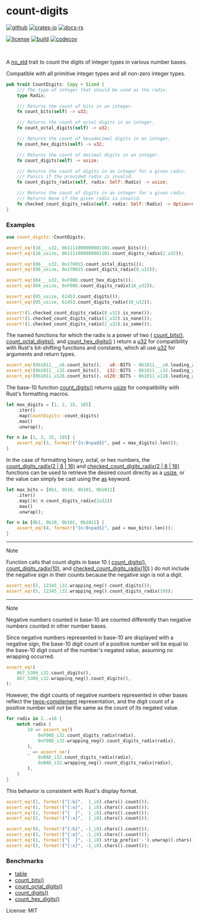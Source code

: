 # count-digits

[![github]](https://github.com/nordzilla/count-digits)
[![crates-io]](https://crates.io/crates/count-digits)
[![docs-rs]](https://docs.rs/count-digits)

[github]: https://img.shields.io/badge/github-8da0cb?style=for-the-badge&labelColor=555555&logo=github
[crates-io]: https://img.shields.io/badge/crates.io-fc8d62?style=for-the-badge&labelColor=555555&logo=rust
[docs-rs]: https://img.shields.io/badge/docs.rs-66c2a5?style=for-the-badge&labelColor=555555&logo=docs.rs

[![license]](https://github.com/nordzilla/count-digits/blob/main/LICENSE)
[![build]](https://github.com/nordzilla/count-digits/commits/main/)
[![codecov]](https://app.codecov.io/gh/nordzilla/count-digits)

[license]: https://img.shields.io/github/license/nordzilla/count-digits?style=flat-square&color=009050&label=License
[build]: https://img.shields.io/github/actions/workflow/status/nordzilla/count-digits/rust.yml?style=flat-square&logo=github&color=009050&label=Build
[codecov]: https://img.shields.io/codecov/c/github/nordzilla/count-digits?style=flat-square&logo=codecov&color=009050&label=Test+Coverage

<br>

A [no_std](https://docs.rust-embedded.org/book/intro/no-std.html) trait to count
the digits of integer types in various number bases.

Compatible with all primitive integer types and all non-zero integer types.

```rust
pub trait CountDigits: Copy + Sized {
    /// The type of integer that should be used as the radix.
    type Radix;

    /// Returns the count of bits in an integer.
    fn count_bits(self) -> u32;

    /// Returns the count of octal digits in an integer.
    fn count_octal_digits(self) -> u32;

    /// Returns the count of hexadecimal digits in an integer.
    fn count_hex_digits(self) -> u32;

    /// Returns the count of decimal digits in an integer.
    fn count_digits(self) -> usize;

    /// Returns the count of digits in an integer for a given radix.
    /// Panics if the provided radix is invalid.
    fn count_digits_radix(self, radix: Self::Radix) -> usize;

    /// Returns the count of digits in an integer for a given radix.
    /// Returns None if the given radix is invalid.
    fn checked_count_digits_radix(self, radix: Self::Radix) -> Option<usize>;
}
```

### Examples

```rust
use count_digits::CountDigits;

assert_eq!(16___u32, 0b1111000000001101.count_bits());
assert_eq!(16_usize, 0b1111000000001101.count_digits_radix(2_u32));

assert_eq!(06___u32, 0o170015.count_octal_digits());
assert_eq!(06_usize, 0o170015.count_digits_radix(8_u32));

assert_eq!(04___u32, 0xF00D.count_hex_digits());
assert_eq!(04_usize, 0xF00D.count_digits_radix(16_u32));

assert_eq!(05_usize, 61453.count_digits());
assert_eq!(05_usize, 61453.count_digits_radix(10_u32));

assert!(1.checked_count_digits_radix(0_u32).is_none());
assert!(1.checked_count_digits_radix(1_u32).is_none());
assert!(1.checked_count_digits_radix(2_u32).is_some());
```

The named functions for which the radix is a power of two (
[count_bits()](https://docs.rs/count-digits/latest/count_digits/trait.CountDigits.html#tymethod.count_bits),
[count_octal_digits()](https://docs.rs/count-digits/latest/count_digits/trait.CountDigits.html#tymethod.count_octal_digits), and
[count_hex_digits()](https://docs.rs/count-digits/latest/count_digits/trait.CountDigits.html#tymethod.count_hex_digits)
) return a [u32](https://doc.rust-lang.org/core/primitive.u32.html) for compatibility with Rust's bit-shifting functions
and constants, which all use [u32](https://doc.rust-lang.org/core/primitive.u32.html) for arguments and return types.

```rust
assert_eq!(0b1011___u8.count_bits(),   u8::BITS - 0b1011___u8.leading_zeros());
assert_eq!(0b1011__i32.count_bits(),  i32::BITS - 0b1011__i32.leading_zeros());
assert_eq!(0b1011_u128.count_bits(), u128::BITS - 0b1011_u128.leading_zeros());
```

The base-10 function [count_digits()](https://docs.rs/count-digits/latest/count_digits/trait.CountDigits.html#tymethod.count_digits)
returns [usize](https://doc.rust-lang.org/core/primitive.usize.html) for compatibility with Rust's formatting macros.

```rust
let max_digits = [1, 2, 15, 105]
    .iter()
    .map(CountDigits::count_digits)
    .max()
    .unwrap();

for n in [1, 2, 15, 105] {
    assert_eq!(3, format!("{n:0>pad$}", pad = max_digits).len());
}
```

In the case of formatting binary, octal, or hex numbers, the
[count_digits_radix(2 | 8 | 16)](https://docs.rs/count-digits/latest/count_digits/trait.CountDigits.html#tymethod.count_digits_radix)
and [checked_count_digits_radix(2 | 8 | 16)](https://docs.rs/count-digits/latest/count_digits/trait.CountDigits.html#tymethod.checked_count_digits_radix)
functions can be used to retrieve the desired count directly as a [usize](https://doc.rust-lang.org/core/primitive.usize.html), or
the value can simply be cast using the [as](https://doc.rust-lang.org/std/keyword.as.html) keyword.

```rust
let max_bits = [0b1, 0b10, 0b101, 0b1011]
    .iter()
    .map(|n| n.count_digits_radix(2u32))
    .max()
    .unwrap();

for n in [0b1, 0b10, 0b101, 0b1011] {
    assert_eq!(4, format!("{n:0>pad$}", pad = max_bits).len());
}
```

---

> [!NOTE]
> Function calls that count digits in base 10 (
> [count_digits()](https://docs.rs/count-digits/latest/count_digits/trait.CountDigits.html#tymethod.count_digits),
> [count_digits_radix(10)](https://docs.rs/count-digits/latest/count_digits/trait.CountDigits.html#tymethod.count_digits_radix), and
> [checked_count_digits_radix(10)](https://docs.rs/count-digits/latest/count_digits/trait.CountDigits.html#tymethod.checked_count_digits_radix)
> ) do not include the negative sign in their counts because the negative sign is not a digit.

```rust
assert_eq!(5, 12345_i32.wrapping_neg().count_digits());
assert_eq!(5, 12345_i32.wrapping_neg().count_digits_radix(10));
````

---

> [!NOTE]
> Negative numbers counted in base-10 are counted differently than
> negative numbers counted in other number bases.

Since negative numbers represented in base-10 are displayed with a negative sign,
the base-10 digit count of a positive number will be equal to the base-10 digit count
of the number's negated value, assuming no wrapping occurred.

```rust
assert_eq!(
    867_5309_i32.count_digits(),
    867_5309_i32.wrapping_neg().count_digits(),
);
````

However, the digit counts of negative numbers represented in other bases reflect the
[twos-complement](https://en.wikipedia.org/wiki/Two%27s_complement) representation,
and the digit count of a positive number will _not_ be the same as the count
of its negated value.

```rust
for radix in 2..=16 {
    match radix {
        10 => assert_eq!(
            0xF00D_i32.count_digits_radix(radix),
            0xF00D_i32.wrapping_neg().count_digits_radix(radix),
        ),
        _ => assert_ne!(
            0xBAD_i32.count_digits_radix(radix),
            0xBAD_i32.wrapping_neg().count_digits_radix(radix),
        ),
    }
}
````

This behavior is consistent with Rust's display format.
```rust
assert_eq!(1, format!("{:b}",  1_i8).chars().count());
assert_eq!(1, format!("{:o}",  1_i8).chars().count());
assert_eq!(1, format!("{  }",  1_i8).chars().count());
assert_eq!(1, format!("{:x}",  1_i8).chars().count());

assert_eq!(8, format!("{:b}", -1_i8).chars().count());
assert_eq!(3, format!("{:o}", -1_i8).chars().count());
assert_eq!(1, format!("{  }", -1_i8).strip_prefix('-').unwrap().chars().count());
assert_eq!(2, format!("{:x}", -1_i8).chars().count());
```

### Benchmarks

* [table](https://nordzilla.github.io/count-digits)
* [count_bits()](https://nordzilla.github.io/count-digits/count_bits/report/index.html)
* [count_octal_digits()](https://nordzilla.github.io/count-digits/count_octal_digits/report/index.html)
* [count_digits()](https://nordzilla.github.io/count-digits/count_digits/report/index.html)
* [count_hex_digits()](https://nordzilla.github.io/count-digits/count_hex_digits/report/index.html)

License: MIT
